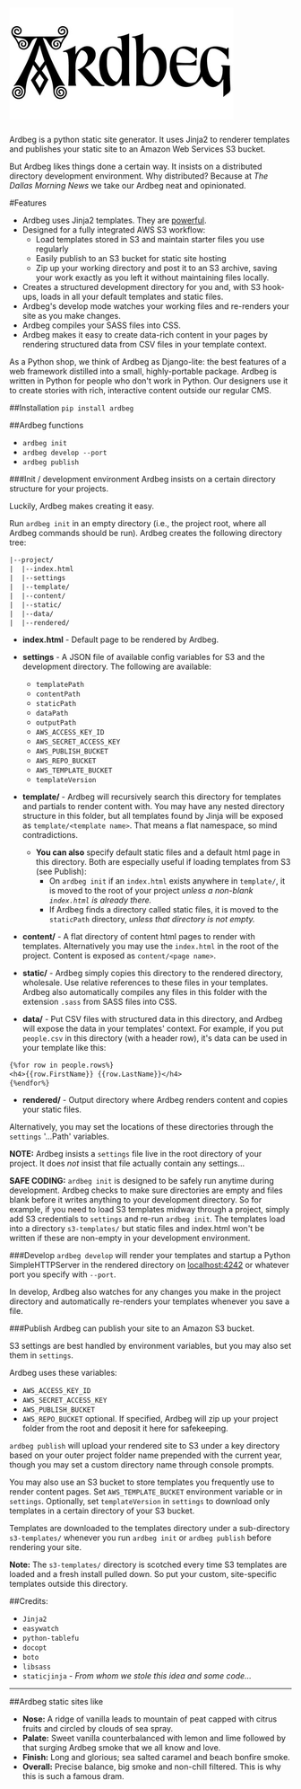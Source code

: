 ![ardbeg](/img/ardbeg.jpg)
========

Ardbeg is a python static site generator. It uses Jinja2 to renderer templates and publishes your static site to an Amazon Web Services S3 bucket.

But Ardbeg likes things done a certain way. It insists on a distributed directory development environment. Why distributed? Because at _The Dallas Morning News_ we take our Ardbeg neat and opinionated.

#Features
- Ardbeg uses Jinja2 templates. They are [powerful](http://jinja.pocoo.org/docs/dev/templates/).
- Designed for a fully integrated AWS S3 workflow:
    - Load templates stored in S3 and maintain starter files you use regularly
    - Easily publish to an S3 bucket for static site hosting
    - Zip up your working directory and post it to an S3 archive, saving your work exactly as you left it without maintaining files locally.
- Creates a structured development directory for you and, with S3 hook-ups, loads in all your default templates and static files.
- Ardbeg's develop mode watches your working files and re-renders your site as you make changes.
- Ardbeg compiles your SASS files into CSS.
- Ardbeg makes it easy to create data-rich content in your pages by rendering structured data from CSV files in your template context.

As a Python shop, we think of Ardbeg as Django-lite: the best features of a web framework distilled into a small, highly-portable package. Ardbeg is written in Python for people who don't work in Python. Our designers use it to create stories with rich, interactive content outside our regular CMS.

##Installation
```pip install ardbeg```

##Ardbeg functions

- `ardbeg init`
- `ardbeg develop --port`
- `ardbeg publish`


###Init / development environment
Ardbeg insists on a certain directory structure for your projects.

Luckily, Ardbeg makes creating it easy. 

Run `ardbeg init` in an empty directory (i.e., the project root, where all Ardbeg commands should be run). Ardbeg creates the following directory tree: 
```
|--project/
|  |--index.html
|  |--settings
|  |--template/
|  |--content/
|  |--static/
|  |--data/
|  |--rendered/
```
- **index.html** - Default page to be rendered by Ardbeg.
- **settings** - A JSON file of available config variables for S3 and the development directory. The following are available:
    - `templatePath`
    - `contentPath`
    - `staticPath`
    - `dataPath`
    - `outputPath`
    - `AWS_ACCESS_KEY_ID`
    - `AWS_SECRET_ACCESS_KEY`
    - `AWS_PUBLISH_BUCKET`
    - `AWS_REPO_BUCKET`
    - `AWS_TEMPLATE_BUCKET`
    - `templateVersion`
    
- **template/** - Ardbeg will recursively search this directory for templates and partials to render content with. You may have any nested directory structure in this folder, but all templates found by Jinja will be exposed as `template/<template name>`. That means a flat namespace, so mind contradictions.
    - **You can also** specify default static files and a default html page in this directory. Both are especially useful if loading templates from S3 (see Publish):
        - On `ardbeg init` if an `index.html` exists anywhere in `template/`, it is moved to the root of your project _unless a non-blank `index.html` is already there._
        - If Ardbeg finds a directory called static files, it is moved to the `staticPath` directory, _unless that directory is not empty._
        
- **content/** - A flat directory of content html pages to render with templates. Alternatively you may use the `index.html` in the root of the project. Content is exposed as `content/<page name>`.
- **static/** - Ardbeg simply copies this directory to the rendered directory, wholesale. Use relative references to these files in your templates. Ardbeg also automatically compiles any files in this folder with the extension `.sass` from SASS files into CSS.
- **data/** - Put CSV files with structured data in this directory, and Ardbeg will expose the data in your templates' context. For example, if you put `people.csv` in this directory (with a header row), it's data can be used in your template like this:
```
{%for row in people.rows%}
<h4>{{row.FirstName}} {{row.LastName}}</h4>
{%endfor%}
```
- **rendered/** - Output directory where Ardbeg renders content and copies your static files.

Alternatively, you may set the locations of these directories through the `settings` '...Path' variables.

**NOTE:** Ardbeg insists a `settings` file live in the root directory of your project. It does *not* insist that file actually contain any settings...

**SAFE CODING:**
`ardbeg init` is designed to be safely run anytime during development. Ardbeg checks to make sure directories are empty and files blank before it writes anything to your development directory. So for example, if you need to load S3 templates midway through a project, simply add S3 credentials to `settings` and re-run `ardbeg init`. The templates load into a directory `s3-templates/` but static files and index.html won't be written if these are non-empty in your development environment.

###Develop
`ardbeg develop` will render your templates and startup a Python SimpleHTTPServer in the rendered directory on [localhost:4242](http://localhost:4242) or whatever port you specify with `--port`. 

In develop, Ardbeg also watches for any changes you make in the project directory and automatically re-renders your templates whenever you save a file.

###Publish
Ardbeg can publish your site to an Amazon S3 bucket.

S3 settings are best handled by environment variables, but you may also set them in `settings`.

Ardbeg uses these variables:

- `AWS_ACCESS_KEY_ID` 
- `AWS_SECRET_ACCESS_KEY` 
- `AWS_PUBLISH_BUCKET` 
- `AWS_REPO_BUCKET` optional. If specified, Ardbeg will zip up your project folder from the root and deposit it here for safekeeping.

`ardbeg publish` will upload your rendered site to S3 under a key directory based on your outer project folder name prepended with the current year, though you may set a custom directory name through console prompts.

You may also use an S3 bucket to store templates you frequently use to render content pages. Set `AWS_TEMPLATE_BUCKET` environment variable or in `settings`. Optionally, set `templateVersion` in `settings` to download only templates in a certain directory of your S3 bucket.

Templates are downloaded to the templates directory under a sub-directory `s3-templates/` whenever you run `ardbeg init` or `ardbeg publish` before rendering your site. 

**Note:** The `s3-templates/` directory is scotched every time S3 templates are loaded and a fresh install pulled down. So put your custom, site-specific templates outside this directory.

##Credits:
- `Jinja2`
- `easywatch`
- `python-tablefu`
- `docopt`
- `boto`
- `libsass`
- `staticjinja` - *From whom we stole this idea and some code...*

-----------------
##Ardbeg static sites like
- **Nose:** A ridge of vanilla leads to mountain of peat capped with citrus fruits and circled by clouds of sea spray.
- **Palate:** Sweet vanilla counterbalanced with lemon and lime followed by that surging Ardbeg smoke that we all know and love.
- **Finish:** Long and glorious; sea salted caramel and beach bonfire smoke.
- **Overall:** Precise balance, big smoke and non-chill filtered. This is why this is such a famous dram.